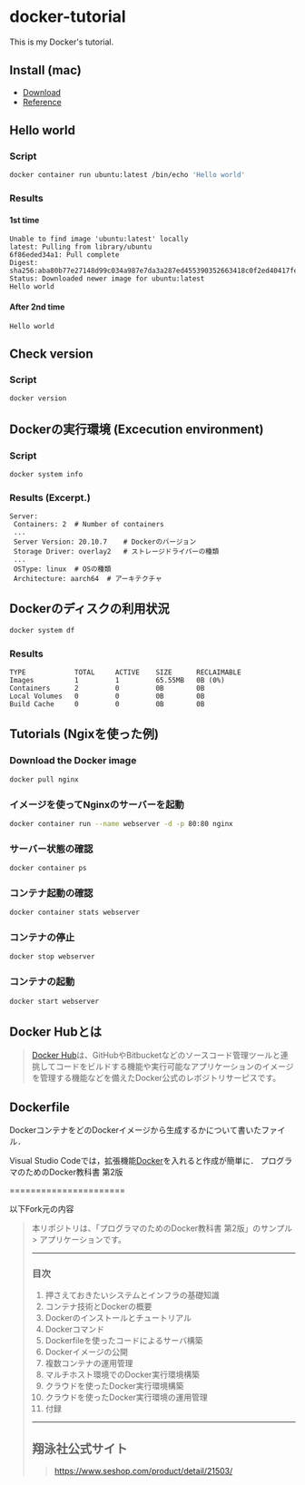 # docker-tutorial
This is my Docker's tutorial.
## Install (mac)
- [Download](https://hub.docker.com/editions/community/docker-ce-desktop-mac)
- [Reference](https://docs.docker.com/docker-for-mac/install/)

## Hello world
### Script
```bash
docker container run ubuntu:latest /bin/echo 'Hello world'
```
### Results
#### 1st time
```
Unable to find image 'ubuntu:latest' locally
latest: Pulling from library/ubuntu
6f86eded34a1: Pull complete 
Digest: sha256:aba80b77e27148d99c034a987e7da3a287ed455390352663418c0f2ed40417fe
Status: Downloaded newer image for ubuntu:latest
Hello world
```

#### After 2nd time
```
Hello world
```

## Check version
### Script
```bash
docker version
```

## Dockerの実行環境 (Excecution environment)
### Script
```bash
docker system info
```
### Results (Excerpt.)
```
Server:
 Containers: 2  # Number of containers
 ...
 Server Version: 20.10.7    # Dockerのバージョン
 Storage Driver: overlay2   # ストレージドライバーの種類
 ...
 OSType: linux  # OSの種類
 Architecture: aarch64  # アーキテクチャ
```

## Dockerのディスクの利用状況
```bash
docker system df
```

### Results
```
TYPE            TOTAL     ACTIVE    SIZE      RECLAIMABLE
Images          1         1         65.55MB   0B (0%)
Containers      2         0         0B        0B
Local Volumes   0         0         0B        0B
Build Cache     0         0         0B        0B
```

## Tutorials (Ngixを使った例)
### Download the Docker image
```bash
docker pull nginx
```

### イメージを使ってNginxのサーバーを起動
```bash
docker container run --name webserver -d -p 80:80 nginx
```

### サーバー状態の確認
```bash
docker container ps
```

### コンテナ起動の確認
```bash
docker container stats webserver
```

### コンテナの停止
```bash
docker stop webserver
```

### コンテナの起動
```bash
docker start webserver
```

## Docker Hubとは
> [Docker Hub](https://hub.docker.com)は、GitHubやBitbucketなどのソースコード管理ツールと連挑してコードをビルドする機能や実行可能なアプリケーションのイメージを管理する機能などを備えたDocker公式のレボジトリサーピスです。


## Dockerfile
DockerコンテナをどのDockerイメージから生成するかについて書いたファイル．

Visual Studio Codeでは，拡張機能[Docker](https://marketplace.visualstudio.com/items?itemName=ms-azuretools.vscode-docker)を入れると作成が簡単に．
プログラマのためのDocker教科書 第2版


======================

以下Fork元の内容
> 本リポジトリは、「プログラマのためのDocker教科書 第2版」のサンプル> アプリケーションです。
> 
> ***
> ### 目次
> 
> 1. 押さえておきたいシステムとインフラの基礎知識
> 2. コンテナ技術とDockerの概要
> 3. Dockerのインストールとチュートリアル
> 4. Dockerコマンド
> 5. Dockerfileを使ったコードによるサーバ構築
> 6. Dockerイメージの公開
> 7. 複数コンテナの運用管理
> 8. マルチホスト環境でのDocker実行環境構築
> 9. クラウドを使ったDocker実行環境構築
> 10. クラウドを使ったDocker実行環境の運用管理
> 11. 付録
> 
> ***
> ## 翔泳社公式サイト
> > https://www.seshop.com/product/detail/21503/
> 